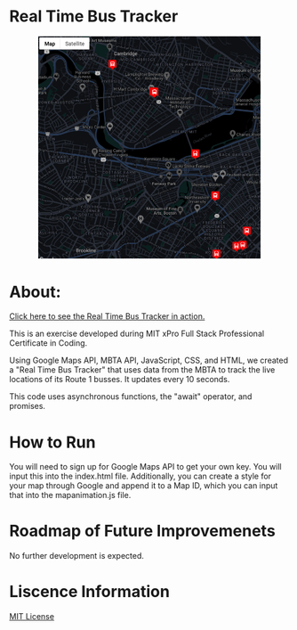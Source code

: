 # Real Time Bus Tracker
<p align="center"><img width="400" alt="A dark, night mode Google Map has several red bus markers across the MBTA Route 1 bus line." src="images/Real-Time-Bus-Tracker.png"> </p>

# About:

 [Click here to see the Real Time Bus Tracker in action.](https://rainakpuels.github.io/Real-Time-Bus-Tracker)

This is an exercise developed during MIT xPro Full Stack Professional Certificate in Coding.

Using Google Maps API, MBTA API, JavaScript, CSS, and HTML, we created a "Real Time Bus Tracker" that uses data from the MBTA to track the live locations of its Route 1 busses. It updates every 10 seconds.

This code uses asynchronous functions, the "await" operator, and promises.

# How to Run

You will need to sign up for Google Maps API to get your own key. You will input this into the index.html file. Additionally, you can create a style for your map through Google and append it to a Map ID, which you can input that into the mapanimation.js file.  

# Roadmap of Future Improvemenets

No further development is expected.

# Liscence Information 

[MIT License](https://github.com/rainakpuels/Real-Time-Bus-Tracker/blob/default/LICENSE)
